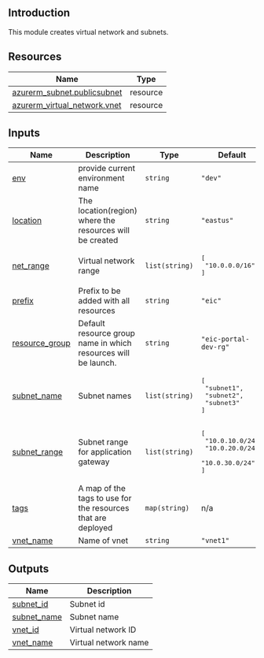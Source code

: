 <!-- BEGIN_TF_DOCS -->
## Introduction
This module creates virtual network and subnets.

## Resources

| Name | Type |
|------|------|
| [azurerm_subnet.publicsubnet](https://registry.terraform.io/providers/hashicorp/azurerm/latest/docs/resources/subnet) | resource |
| [azurerm_virtual_network.vnet](https://registry.terraform.io/providers/hashicorp/azurerm/latest/docs/resources/virtual_network) | resource |

## Inputs

| Name | Description | Type | Default | Required |
|------|-------------|------|---------|:--------:|
| <a name="input_env"></a> [env](#input\_env) | provide current environment name | `string` | `"dev"` | no |
| <a name="input_location"></a> [location](#input\_location) | The location(region) where the resources will be created | `string` | `"eastus"` | no |
| <a name="input_net_range"></a> [net\_range](#input\_net\_range) | Virtual network range | `list(string)` | <pre>[<br>  "10.0.0.0/16"<br>]</pre> | no |
| <a name="input_prefix"></a> [prefix](#input\_prefix) | Prefix to be added with all resources | `string` | `"eic"` | no |
| <a name="input_resource_group"></a> [resource\_group](#input\_resource\_group) | Default resource group name in which resources will be launch. | `string` | `"eic-portal-dev-rg"` | no |
| <a name="input_subnet_name"></a> [subnet\_name](#input\_subnet\_name) | Subnet names | `list(string)` | <pre>[<br>  "subnet1",<br>  "subnet2",<br>  "subnet3"<br>]</pre> | no |
| <a name="input_subnet_range"></a> [subnet\_range](#input\_subnet\_range) | Subnet range for application gateway | `list(string)` | <pre>[<br>  "10.0.10.0/24",<br>  "10.0.20.0/24",<br>  "10.0.30.0/24"<br>]</pre> | no |
| <a name="input_tags"></a> [tags](#input\_tags) | A map of the tags to use for the resources that are deployed | `map(string)` | n/a | yes |
| <a name="input_vnet_name"></a> [vnet\_name](#input\_vnet\_name) | Name of vnet | `string` | `"vnet1"` | no |

## Outputs

| Name | Description |
|------|-------------|
| <a name="output_subnet_id"></a> [subnet\_id](#output\_subnet\_id) | Subnet id |
| <a name="output_subnet_name"></a> [subnet\_name](#output\_subnet\_name) | Subnet name |
| <a name="output_vnet_id"></a> [vnet\_id](#output\_vnet\_id) | Virtual network ID |
| <a name="output_vnet_name"></a> [vnet\_name](#output\_vnet\_name) | Virtual network name |
<!-- END_TF_DOCS -->